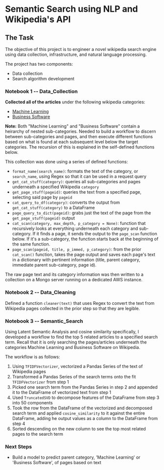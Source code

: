 # Semantic Search using NLP and Wikipedia's API

## The Task

The objective of this project is to engineer a novel wikipedia search engine using data collection, infrastructure, and natural language processing.

The project has two components:
- Data collection
- Search algorithm development


### Notebook 1 -- Data_Collection

**Collected all of the articles** under the following wikipedia categories:

* [Machine Learning](https://en.wikipedia.org/wiki/Category:Machine_learning)
* [Business Software](https://en.wikipedia.org/wiki/Category:Business_software)

**Note:** Both "Machine Learning" and "Business Software" contain a heirarchy of nested sub-categories. Needed to build a workflow to discern between sub-categories and pages, and then execute different functions based on what is found at each subsequent level below the target categories. The recursion of this is explained in the self-defined functions below.

This collection was done using a series of defined functions:

- `format_name(search_name)`: formats the text of the category, or `search_name`, using Regex so that it can be used in a request query
- `get_cat_stuff(category)`: queries all sub-categories and pages underneath a specified Wikipedia `category`
- `get_page_stuff(pageid)`: queries the text from a specified page, selecting said page by `pageid`
- `cat_query_to_df(category)`: converts the output from `get_cat_stuff(category)` to a DataFrame
- `page_query_to_dict(pageid)`: grabs just the text of the page from the `get_page_stuff(pageid)` output
- `cat_scan(category, max_depth, p_category = None)`: function that recursively looks at everything underneath each category and sub-category. If it finds a page, it sends the output to the `page_scan` function below. If it's a sub-category, the function starts back at the beginning of the same function.
- `page_scan(pageid, title, p_immed, p_category)`: from the prior `cat_scan()` function, takes the page output and saves each page's text in a dictionary with pertinent information (title, parent category, immediate parent sub-category, page id).

The raw page text and its category information was then written to a collection on a Mongo server running on a dedicated AWS instance.


### Notebook 2 -- Data_Cleaning

Defined a function `cleaner(text)` that uses Regex to convert the text from Wikipedia pages collected in the prior step so that they are legible. 


### Notebook 3 -- Semantic_Search

Using Latent Semantic Analysis and cosine similarity specifically, I developed a workflow to find the top 5 related articles to a specified search term. Recall that it is only searching the pages/articles underneath the categories Machine Learning and Business Software on Wikipedia.

The workflow is as follows:

1. Using `TFIDFVectorizer`, vectorized a Pandas Series of the text of Wikipedia pages
2. Transformed a Pandas Series of the search terms onto the fit `TFIDFVectorizer` from step 1
3. Picked one search term from the Pandas Series in step 2 and appended it to the DataFrame of vectorized text from step 1
4. Used `TruncatedSVD` to decompose features of the DataFrame from step 3 into 50 components
5. Took the row from the DataFrame of the vectorized and decomposed search term and applied `cosine_similarity` to it against the entire DataFrame, adding he output values as a column to the DataFrame from step 4
6. Sorted descending on the new column to see the top most related pages to the search term


### Next Steps
- Build a model to predict parent category, 'Machine Learning' or 'Business Software', of pages based on text